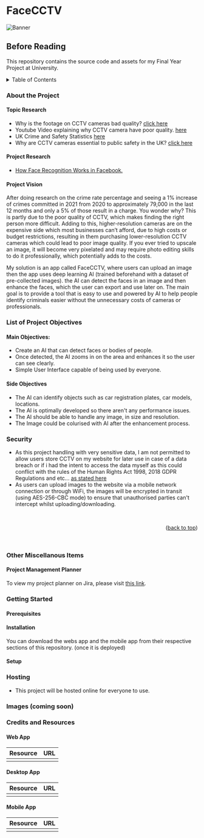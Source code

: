 <a name="readme-top"></a>

# FaceCCTV

![Banner](https://imgur.com/P0jOrS9.png)

## Before Reading

This repository contains the source code and assets for my Final Year Project at University.

<!-- TABLE OF CONTENTS -->
<details>
  <summary>Table of Contents</summary>
  <ol>
    <li>
      <a href="#about-the-project">About the Project</a>
      <ul>
        <li><a href="#topic-research">Topic Research</a></li>
        <li><a href="#project-research">Project Research</a></li>
        <li><a href="#project-vision">Project Vision</a></li>
      </ul>
    </li>
    <li>
      <a href="#list-of-project-objectives">List of Project Objectives</a>
      <ul>
        <li><a href="#main-objectives">Main Objectives</a></li>
        <li><a href="#side-objectives">Side Objectives</a></li>
      </ul>
    </li>
    <li><a href="#security">Security</a></li>
    <li><a href="#other-miscellanous-items">Project Management Planner</a></li>
    <li>
      <a href="#getting-started">Getting Started</a>
      <ul>
        <li><a href="#prerequisites">Prerequisites</a></li>
        <li><a href="#installation">Installation</a></li>
        <li><a href="#setup">Setup</a></li>
        <li><a href="#hosting">Hosting</a></li>
      </ul>
    </li>
    <li><a href="#images">Images</a></li>
    <li>
      <a href="#credits-and-resources">Credits / Resources</a>
      <ul>
        <li><a href="#web-app">Web App</a></li>
        <li><a href="#desktop-app">Desktop APp</a></li>
        <li><a href="#mobile-app">Mobile App</a></li>
      </ul>
    </li>
  </ol>
</details>

### About the Project

#### Topic Research

* Why is the footage on CCTV cameras bad quality? [click here](https://www.scienceabc.com/eyeopeners/why-is-the-quality-of-cctv-footage-still-so-low.html)
* Youtube Video explaining why CCTV camera have poor quality. [here](https://www.youtube.com/watch?v=KWCPXJXWum8)
* UK Crime and Safety Statistics [here](https://crimerate.co.uk/#:~:text=The%20crime%20rate%20in%20the,77.49%20crimes%20per%201%2C000%20people.)
* Why are CCTV cameras essential to public safety in the UK? [click here](https://www.calipsa.io/blog/cctv-statistics-in-the-uk-your-questions-answered)

#### Project Research

* [How Face Recognition Works in Facebook.]()

#### Project Vision

After doing research on the crime rate percentage and seeing a 1% increase of crimes committed in 2021 from 2020 to approximately 79,000 in the last 12 months and only a 5% of those result in a charge. You wonder why? This is partly due to the poor quality of CCTV, which makes finding the right person more difficult. Adding to this, higher-resolution cameras are on the expensive side which most businesses can’t afford, due to high costs or budget restrictions, resulting in them purchasing lower-resolution CCTV cameras which could lead to poor image quality. If you ever tried to upscale an image, it will become very pixelated and may require photo editing skills to do it professionally, which potentially adds to the costs.

My solution is an app called FaceCCTV, where users can upload an image then the app uses deep learning AI (trained beforehand with a dataset of pre-collected images). the AI can detect the faces in an image and then enhance the faces, which the user can export and use later on. The main goal is to provide a tool that is easy to use and powered by AI to help people identify criminals easier without the unnecessary costs of cameras or professionals.

### List of Project Objectives

#### Main Objectives:

* Create an AI that can detect faces or bodies of people.
* Once detected, the AI zooms in on the area and enhances it so the user can see clearly.
* Simple User Interface capable of being used by everyone.

#### Side Objectives

* The AI can identify objects such as car registration plates, car models, locations.
* The AI is optimally developed so there aren't any performance issues.
* The AI should be able to handle any image, in size and resolution.
* The Image could be colurised with AI after the enhancement process.

### Security

* As this project handling with very sensitive data, I am not permitted to allow users store CCTV on my website for later use in case of a data breach or if i had the intent to access the data myself as this could conflict with the rules of the Human Rights Act 1998, 2018 GDPR Regulations and etc... [as stated here](https://www.caughtoncamera.net/news/cctv-legal-requirements-cctv-laws-explained/)
* As users can upload images to the website via a mobile network connection or through WiFi, the images will be encrypted in transit (using AES-256-CBC mode) to ensure that unauthorised parties can't intercept whilst uploading/downloading.

<br />

<p align="right">(<a href="#readme-top">back to top</a>)</p>

<br/>

### Other Miscellanous Items

#### Project Management Planner 

To view my project planner on Jira, please visit [this link](https://id.atlassian.com/invite/p/jira-software?id=Oz8QbbMWRCyVmXMjr2BcFQ).

### Getting Started

#### Prerequisites

#### Installation

You can download the webs app and the mobile app from their respective sections of this repository. (once it is deployed)

#### Setup

### Hosting

* This project will be hosted online for everyone to use.

### Images (coming soon)

### Credits and Resources

#### Web App

| Resource         | URL                                                                             |
|------------------|---------------------------------------------------------------------------------|
|                  |                                                                                 |

#### Desktop App

| Resource         | URL                                                                             |
|------------------|---------------------------------------------------------------------------------|
|                  |                                                                                 |

#### Mobile App

| Resource         | URL                                                                             |
|------------------|---------------------------------------------------------------------------------|
|                  |                                                                                 |
